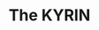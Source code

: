 ---
pid: llp563
title: The KYRIN
location_transcription: City Hall
coordinates: "[-75.162868293343, 39.95252436919]"
zipcode: 
gen_neighborhood: 
neighborhood: 
outside_phl: 
age: 
age_range: 
instagram: 
image_file_name: llp_563.jpg
proposal_transcription: It will be in the middle of city hall and it would be me so
  everyone can see me and remember my face.
topic: Person
topic_summary: '0'
type: Sculpture Statue
keywords_other: me
credit: 
image_labels: 
twitter: 
facebook: 
permalink: "/monuments/llp563/"
layout: item-page
---